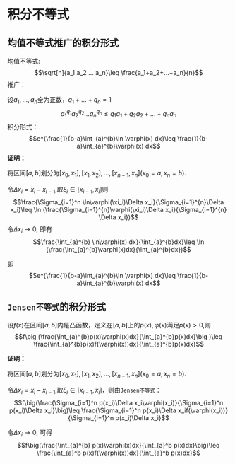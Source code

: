 # 积分不等式

## 均值不等式推广的积分形式

均值不等式:
$$\sqrt[n]{a_1 a_2 ... a_n}\leq \frac{a_1+a_2+...+a_n}{n}$$
推广：

设$a_1,...,a_n$全为正数，$q_1+...+q_n=1$
$$a_1^{q_1}a_2^{q_2}...a_n^{q_n}\leq q_1 a_1+q_2 a_2+...+q_n a_n$$
积分形式：
$$e^{\frac{1}{b-a}\int_{a}^{b}\ln \varphi(x) dx}\leq \frac{1}{b-a}\int_{a}^{b}\varphi(x) dx$$
$\textbf{证明：}$

将区间$[a,b]$划分为$[x_0,x_1],[x_1,x_2],...,[x_{n-1},x_n]$($x_0=a,x_n=b$).

令$\Delta x_i=x_i-x_{i-1}$,取$\xi_i\in[x_{i-1},x_{i}]$则
$$\frac{\Sigma_{i=1}^n \ln\varphi(\xi_i)\Delta x_i}{\Sigma_{i=1}^{n}\Delta x_i}\leq \ln (\frac{\Sigma_{i=1}^{n}\varphi(\xi_i)\Delta x_i}{\Sigma_{i=1}^{n} \Delta x_i})$$
令$\Delta x_i\rightarrow 0$, 即有
$$\frac{\int_{a}^{b} \ln\varphi(x) dx}{\int_{a}^{b}dx}\leq \ln (\frac{\int_{a}^{b}\varphi(x)dx}{\int_{a}^{b}dx})$$

即$$e^{\frac{1}{b-a}\int_{a}^{b}\ln \varphi(x) dx}\leq \frac{1}{b-a}\int_{a}^{b}\varphi(x) dx$$

## `Jensen不等式`的积分形式

设$f(x)$在区间$[a,b]$内是凸函数，定义在$[a,b]$上的$p(x),\varphi(x)$满足$p(x)>0$,则
$$f\big (\frac{\int_{a}^{b}p(x)\varphi(x)dx}{\int_{a}^{b}p(x)dx}\big )\leq \frac{\int_{a}^{b}p(x)f(\varphi(x))dx}{\int_{a}^{b}p(x)dx}$$

**证明：**

将区间$[a,b]$划分为$[x_0,x_1],[x_1,x_2],...,[x_{n-1},x_n]$($x_0=a,x_n=b$).

令$\Delta x_i=x_i-x_{i-1}$,取$\xi_i\in[x_{i-1},x_{i}]$，则由`Jensen不等式`：
$$f\big(\frac{\Sigma_{i=1}^n p(x_i)\Delta x_i\varphi(x_i)}{\Sigma_{i=1}^n p(x_i)\Delta x_i}\big)\leq \frac{\Sigma_{i=1}^n p(x_i)\Delta x_if(\varphi(x_i))}{\Sigma_{i=1}^n p(x_i)\Delta x_i}$$

令$\Delta x_i\rightarrow 0$, 可得
$$f\big(\frac{\int_{a}^{b} p(x)\varphi(x)dx}{\int_{a}^b p(x)dx}\big)\leq \frac{\int_{a}^b p(x)f(\varphi(x))dx}{\int_{a}^b p(x)dx}$$
